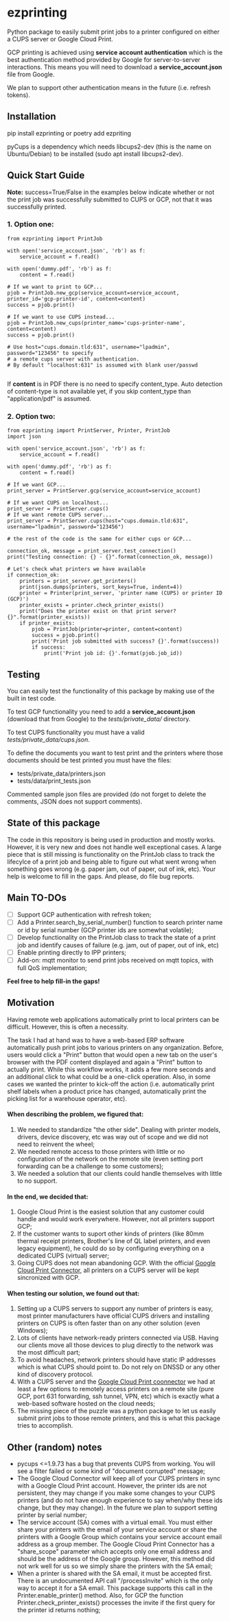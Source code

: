 # ezprinting
Python package to easily submit print jobs to a printer configured on either a CUPS server or Google Cloud Print.

GCP printing is achieved using **service account authentication** which is the best authentication method provided by Google for server-to-server interactions. This means you will need to download a **service_account.json** file from Google. 

We plan to support other authentication means in the future (i.e. refresh tokens).

## Installation ##
pip install ezprinting
or
poetry add ezpriting

pyCups is a dependency which needs libcups2-dev (this is the name on Ubuntu/Debian) to be installed (sudo apt install libcups2-dev).

## Quick Start Guide ##

**Note:** success=True/False in the examples below indicate whether or not the print job was successfully submitted to CUPS or GCP, not that it was successfully printed.

### 1. Option one:
```
from ezprinting import PrintJob
    
with open('service_account.json', 'rb') as f:
    service_account = f.read()

with open('dummy.pdf', 'rb') as f:
    content = f.read()

# If we want to print to GCP...
pjob = PrintJob.new_gcp(service_account=service_account, printer_id='gcp-printer-id', content=content)
success = pjob.print()

# If we want to use CUPS instead...
pjob = PrintJob.new_cups(printer_name='cups-printer-name', content=content)
success = pjob.print()

# Use host="cups.domain.tld:631", username="lpadmin", password="123456" to specify
# a remote cups server with authentication.
# By default "localhost:631" is assumed with blank user/passwd


```

If **content** is in PDF there is no need to specify content_type. Auto detection of content-type is not available yet, if you skip content_type than "application/pdf" is assumed.


### 2. Option two:
```
from ezprinting import PrintServer, Printer, PrintJob
import json

with open('service_account.json', 'rb') as f:
    service_account = f.read()

with open('dummy.pdf', 'rb') as f:
    content = f.read()

# If we want GCP...
print_server = PrintServer.gcp(service_account=service_account)

# If we want CUPS on localhost...
print_server = PrintServer.cups()
# If we want remote CUPS server...
print_server = PrintServer.cups(host="cups.domain.tld:631", username="lpadmin", password="123456")

# the rest of the code is the same for either cups or GCP...

connection_ok, message = print_server.test_connection()
print("Testing connection: {} - {}".format(connection_ok, message))

# Let's check what printers we have available
if connection_ok:
    printers = print_server.get_printers()
    print(json.dumps(printers, sort_keys=True, indent=4))
    printer = Printer(print_server, 'printer name (CUPS) or printer ID (GCP)')
    printer_exists = printer.check_printer_exists() 
    print("Does the printer exist on that print server? {}".format(printer_exists))
    if printer_exists:
        pjob = PrintJob(printer=printer, content=content)
        success = pjob.print()
        print('Print job submitted with success? {}'.format(success))
        if success:
            print('Print job id: {}'.format(pjob.job_id))
```

## Testing

You can easily test the functionality of this package by making use of the built in test code.

To test GCP functionality you need to add a **service_account.json** (download that from Google) to the *tests/private_data/* directory.

To test CUPS functionality you must have a valid *tests/private_data/cups.json*.

To define the documents you want to test print and the printers where those documents should be test printed you must have the files:
* tests/private_data/printers.json
* tests/data/print_tests.json

Commented sample json files are provided (do not forget to delete the comments, JSON does not support comments).

## State of this package
The code in this repository is being used in production and mostly works. However, it is very new and does not handle well exceptional cases.
A large piece that is still missing is functionality on the PrintJob class to track the lifecylce of a print job and being able to figure out what went wrong when something goes wrong (e.g. paper jam, out of paper, out of ink, etc).
Your help is welcome to fill in the gaps. And please, do file bug reports.

## Main TO-DOs
* [ ] Support GCP authentication with refresh token;
* [ ] Add a Printer.search_by_serial_number() function to search printer name or id by serial number (GCP printer ids are somewhat volatile);
* [ ] Develop functionality on the PrintJob class to track the state of a print job and identify causes of failure (e.g. jam, out of paper, out of ink, etc)  
* [ ] Enable printing directly to IPP printers;
* [ ] Add-on: mqtt monitor to send print jobs received on mqtt topics, with full QoS implementation; 

**Feel free to help fill-in the gaps!**

## Motivation
Having remote web applications automatically print to local printers can be difficult. However, this is often a necessity.

The task I had at hand was to have a web-based ERP software automatically push print jobs to various printers on any organization. Before, users would click a "Print" button that would open a new tab on the user's browser with the PDF content displayed and again a "Print" button to actually print. While this workflow works, it adds a few more seconds and an additional click to what could be a one-click operation. Also, in some cases we wanted the printer to kick-off the action (i.e. automatically print shelf labels when a product price has changed, automatically print the picking list for a warehouse operator, etc).

#### When describing the problem, we figured that:
1. We needed to standardize "the other side". Dealing with printer models, drivers, device discovery, etc was way out of scope and we did not need to reinvent the wheel;
2. We needed remote access to those printers with little or no configuration of the network on the remote site (even setting port forwarding can be a challenge to some customers);
3. We needed a solution that our clients could handle themselves with little to no support.

#### In the end, we decided that:
1. Google Cloud Print is the easiest solution that any customer could handle and would work everywhere. However, not all printers support GCP;
2. If the customer wants to suport other kinds of printers (like 80mm thermal receipt printers, Brother's line of QL label printers,  and even legacy equipment), he could do so by configuring everything on a dedicated CUPS (virtual) server;
3. Going CUPS does not mean abandoning GCP. With the official [Google Cloud Print Connector](https://github.com/google/cloud-print-connector), all printers on a CUPS server will be kept sincronized with GCP.

#### When testing our solution, we found out that:
1. Setting up a CUPS servers to support any number of printers is easy, most printer manufacturers have official CUPS drivers and installing printers on CUPS is often faster than on any other solution (even Windows);
2. Lots of clients have network-ready printers connected via USB. Having our clients move all those devices to plug directly to the network was the most difficult part;
3. To avoid headaches, network printers should have static IP addresses which is what CUPS should point to. Do not rely on DNSSD or any other kind of discovery protocol.
4. With a CUPS server and the [Google Cloud Print coonnector](https://github.com/google/cloud-print-connector) we had at least a few options to remotely access printers on a remote site (pure GCP, port 631 forwarding, ssh tunnel, VPN, etc) which is exactly what a web-based software hosted on the cloud needs;
5. The missing piece of the puzzle was a python package to let us easily submit print jobs to those remote printers, and this is what this package tries to accomplish.

## Other (random) notes
* pycups <=1.9.73 has a bug that prevents CUPS from working. You will see a filter failed or some kind of "document corrupted" message;
* The Google Cloud Connector will keep all of your CUPS printers in sync with a Google Cloud Print account. However, the
printer ids are not persistent, they may change if you make some changes to your CUPS printers (and do not have enough 
experience to say when/why these ids change, but they may change). In the future we plan to support setting printer by 
serial number;
* The service account (SA) comes with a virtual email. You must either share your printers with the email of your service 
account or share the printers with a Google Group which contains your service account email address as a group member. 
The Google Cloud Print Connector has a "share_scope" parameter which accepts only one email address and should be the 
address of the Google group. However, this method did not wrk well for us so we simply share the printers with the SA email;
* When a printer is shared with the SA email, it must be accepted first. There is an undocumented API call "/processInvite"
which is the only way to accept it for a SA email. This package supports this call in the Printer.enable_printer() method. 
Also, for GCP the function Printer.check_printer_exists() processes the invite if the first query for the printer id returns
nothing;  
